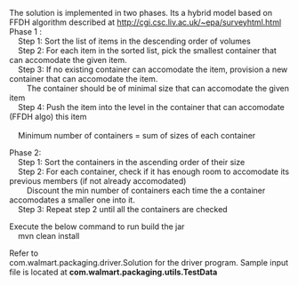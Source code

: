 The solution is implemented in two phases. Its a hybrid model based on FFDH algorithm described at http://cgi.csc.liv.ac.uk/~epa/surveyhtml.html <br>
Phase 1 : <br>
&nbsp;&nbsp;&nbsp;&nbsp;Step 1: Sort the list of items in the descending order of volumes<br>
&nbsp;&nbsp;&nbsp;&nbsp;Step 2: For each item in the sorted list, pick the smallest container that can accomodate the given item.<br>
&nbsp;&nbsp;&nbsp;&nbsp;Step 3: If no existing container can accomodate the item, provision a new container that can accomodate the item. <br>
&nbsp;&nbsp;&nbsp;&nbsp;&nbsp;&nbsp;&nbsp;&nbsp;The container should be of minimal size that can accomodate the given item <br>
&nbsp;&nbsp;&nbsp;&nbsp;Step 4: Push the item into the level in the container that can accomodate (FFDH algo) this item<br>
    <br>
&nbsp;&nbsp;&nbsp;&nbsp;Minimum number of containers = sum of sizes of each container<br>
    
Phase 2:<br>
&nbsp;&nbsp;&nbsp;&nbsp;Step 1: Sort the containers in the ascending order of their size<br>
&nbsp;&nbsp;&nbsp;&nbsp;Step 2: For each container, check if it has enough room to accomodate its previous members (if not already accomodated) <br>
&nbsp;&nbsp;&nbsp;&nbsp;&nbsp;&nbsp;&nbsp;&nbsp;Discount the min number of containers each time the a container accomodates a smaller one into it.<br>
&nbsp;&nbsp;&nbsp;&nbsp;Step 3: Repeat step 2 until all the containers are checked<br>


Execute the below command to run build the jar<br>
&nbsp;&nbsp;&nbsp;&nbsp;mvn clean install<br>

Refer to <br>com.walmart.packaging.driver.Solution</b> for the driver program. Sample input file is located at <b>com.walmart.packaging.utils.TestData</b>
